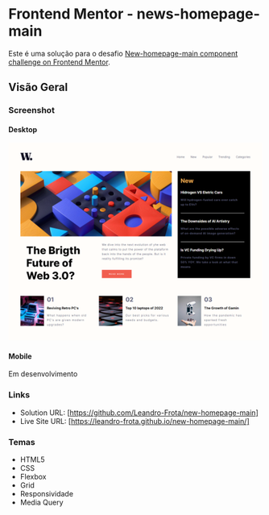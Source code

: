 # Frontend Mentor - news-homepage-main

Este é uma solução para o desafio [New-homepage-main component challenge on Frontend Mentor](https://www.frontendmentor.io/challenges/news-homepage-H6SWTa1MFl).

## Visão Geral

### Screenshot

#### Desktop

![](https://github.com/Leandro-Frota/new-homepage-main/blob/main/assets/images/Screencapure-Desktop.png)

#### Mobile
Em desenvolvimento



### Links

- Solution URL: [https://github.com/Leandro-Frota/new-homepage-main]
- Live Site URL: [https://leandro-frota.github.io/new-homepage-main/]

### Temas
- HTML5
- CSS 
- Flexbox
- Grid
- Responsividade
- Media Query
